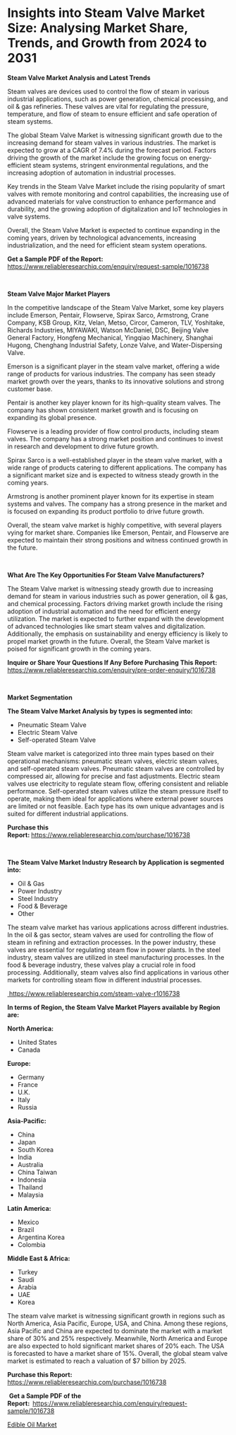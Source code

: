 <p><h1>Insights into Steam Valve Market Size: Analysing Market Share, Trends, and Growth from 2024 to 2031</h1></p><p><strong>Steam Valve Market Analysis and Latest Trends</strong></p>
<p><p>Steam valves are devices used to control the flow of steam in various industrial applications, such as power generation, chemical processing, and oil & gas refineries. These valves are vital for regulating the pressure, temperature, and flow of steam to ensure efficient and safe operation of steam systems.</p><p>The global Steam Valve Market is witnessing significant growth due to the increasing demand for steam valves in various industries. The market is expected to grow at a CAGR of 7.4% during the forecast period. Factors driving the growth of the market include the growing focus on energy-efficient steam systems, stringent environmental regulations, and the increasing adoption of automation in industrial processes.</p><p>Key trends in the Steam Valve Market include the rising popularity of smart valves with remote monitoring and control capabilities, the increasing use of advanced materials for valve construction to enhance performance and durability, and the growing adoption of digitalization and IoT technologies in valve systems.</p><p>Overall, the Steam Valve Market is expected to continue expanding in the coming years, driven by technological advancements, increasing industrialization, and the need for efficient steam system operations.</p></p>
<p><strong>Get a Sample PDF of the Report:&nbsp;</strong> <a href="https://www.reliableresearchiq.com/enquiry/request-sample/1016738">https://www.reliableresearchiq.com/enquiry/request-sample/1016738</a></p>
<p>&nbsp;</p>
<p><strong>Steam Valve Major Market Players</strong></p>
<p><p>In the competitive landscape of the Steam Valve Market, some key players include Emerson, Pentair, Flowserve, Spirax Sarco, Armstrong, Crane Company, KSB Group, Kitz, Velan, Metso, Circor, Cameron, TLV, Yoshitake, Richards Industries, MIYAWAKI, Watson McDaniel, DSC, Beijing Valve General Factory, Hongfeng Mechanical, Yingqiao Machinery, Shanghai Hugong, Chenghang Industrial Safety, Lonze Valve, and Water-Dispersing Valve.</p><p>Emerson is a significant player in the steam valve market, offering a wide range of products for various industries. The company has seen steady market growth over the years, thanks to its innovative solutions and strong customer base.</p><p>Pentair is another key player known for its high-quality steam valves. The company has shown consistent market growth and is focusing on expanding its global presence.</p><p>Flowserve is a leading provider of flow control products, including steam valves. The company has a strong market position and continues to invest in research and development to drive future growth.</p><p>Spirax Sarco is a well-established player in the steam valve market, with a wide range of products catering to different applications. The company has a significant market size and is expected to witness steady growth in the coming years.</p><p>Armstrong is another prominent player known for its expertise in steam systems and valves. The company has a strong presence in the market and is focused on expanding its product portfolio to drive future growth.</p><p>Overall, the steam valve market is highly competitive, with several players vying for market share. Companies like Emerson, Pentair, and Flowserve are expected to maintain their strong positions and witness continued growth in the future.</p></p>
<p>&nbsp;</p>
<p><strong>What Are The Key Opportunities For Steam Valve Manufacturers?</strong></p>
<p><p>The Steam Valve market is witnessing steady growth due to increasing demand for steam in various industries such as power generation, oil & gas, and chemical processing. Factors driving market growth include the rising adoption of industrial automation and the need for efficient energy utilization. The market is expected to further expand with the development of advanced technologies like smart steam valves and digitalization. Additionally, the emphasis on sustainability and energy efficiency is likely to propel market growth in the future. Overall, the Steam Valve market is poised for significant growth in the coming years.</p></p>
<p><strong>Inquire or Share Your Questions If Any Before Purchasing This Report:</strong> <a href="https://www.reliableresearchiq.com/enquiry/pre-order-enquiry/1016738">https://www.reliableresearchiq.com/enquiry/pre-order-enquiry/1016738</a></p>
<p>&nbsp;</p>
<p><strong>Market Segmentation</strong></p>
<p><strong>The Steam Valve Market Analysis by types is segmented into:</strong></p>
<p><ul><li>Pneumatic Steam Valve</li><li>Electric Steam Valve</li><li>Self-operated Steam Valve</li></ul></p>
<p><p>Steam valve market is categorized into three main types based on their operational mechanisms: pneumatic steam valves, electric steam valves, and self-operated steam valves. Pneumatic steam valves are controlled by compressed air, allowing for precise and fast adjustments. Electric steam valves use electricity to regulate steam flow, offering consistent and reliable performance. Self-operated steam valves utilize the steam pressure itself to operate, making them ideal for applications where external power sources are limited or not feasible. Each type has its own unique advantages and is suited for different industrial applications.</p></p>
<p><strong>Purchase this Report:&nbsp;</strong><a href="https://www.reliableresearchiq.com/purchase/1016738">https://www.reliableresearchiq.com/purchase/1016738</a></p>
<p>&nbsp;</p>
<p><strong>The Steam Valve Market Industry Research by Application is segmented into:</strong></p>
<p><ul><li>Oil & Gas</li><li>Power Industry</li><li>Steel Industry</li><li>Food & Beverage</li><li>Other</li></ul></p>
<p><p>The steam valve market has various applications across different industries. In the oil & gas sector, steam valves are used for controlling the flow of steam in refining and extraction processes. In the power industry, these valves are essential for regulating steam flow in power plants. In the steel industry, steam valves are utilized in steel manufacturing processes. In the food & beverage industry, these valves play a crucial role in food processing. Additionally, steam valves also find applications in various other markets for controlling steam flow in different industrial processes.</p></p>
<p><a href="https://www.reliableresearchiq.com/steam-valve-r1016738">&nbsp;https://www.reliableresearchiq.com/steam-valve-r1016738</a></p>
<p><strong>In terms of Region, the Steam Valve Market Players available by Region are:</strong></p>
<p>
    <p> <strong> North America: </strong>
        <ul>
            <li>United States</li>
            <li>Canada</li>
        </ul>
        </p> 
    <p> <strong> Europe: </strong>
        <ul>
            <li>Germany</li>
            <li>France</li>
            <li>U.K.</li>
            <li>Italy</li>
            <li>Russia</li>
        </ul>
        </p> 
    <p> <strong> Asia-Pacific: </strong>
        <ul>
            <li>China</li>
            <li>Japan</li>
            <li>South Korea</li>
            <li>India</li>
            <li>Australia</li>
            <li>China Taiwan</li>
            <li>Indonesia</li>
            <li>Thailand</li>
            <li>Malaysia</li>
        </ul>
        </p> 
    <p> <strong> Latin America: </strong>
        <ul>
            <li>Mexico</li>
            <li>Brazil</li>
            <li>Argentina Korea</li>
            <li>Colombia</li>
        </ul>
        </p> 
    <p> <strong> Middle East & Africa: </strong>
        <ul>
            <li>Turkey</li>
            <li>Saudi</li>
            <li>Arabia</li>
            <li>UAE</li>
            <li>Korea</li>
        </ul>
    </p>
    </p>
<p><p>The steam valve market is witnessing significant growth in regions such as North America, Asia Pacific, Europe, USA, and China. Among these regions, Asia Pacific and China are expected to dominate the market with a market share of 30% and 25% respectively. Meanwhile, North America and Europe are also expected to hold significant market shares of 20% each. The USA is forecasted to have a market share of 15%. Overall, the global steam valve market is estimated to reach a valuation of $7 billion by 2025.</p></p>
<p><strong>Purchase this Report: </strong><a href="https://www.reliableresearchiq.com/purchase/1016738">https://www.reliableresearchiq.com/purchase/1016738</a></p>
<p>&nbsp;<strong>Get a Sample PDF of the Report:&nbsp;&nbsp;</strong><a href="https://www.reliableresearchiq.com/enquiry/request-sample/1016738">https://www.reliableresearchiq.com/enquiry/request-sample/1016738</a></p>
<p><strong></strong></p>
<p><p><a href="https://github.com/cecuraprangm/Market-Research-Report-List-3/blob/main/edible-oil-market.md">Edible Oil Market</a></p></p>